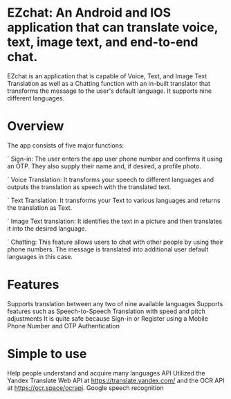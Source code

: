# EZchat: An Android and IOS application that can translate voice, text, image text, and end-to-end chat.
EZchat is an application that is capable of Voice, Text, and Image Text Translation as well as a Chatting function with an in-built translator that transforms the message to the user's default language. It supports nine different languages.

# Overview
The app consists of five major functions:

` Sign-in: The user enters the app user phone number and confirms it using an OTP. They also supply their name and, if desired, a profile photo.

` Voice Translation: It transforms your speech to different languages and outputs the translation as speech with the translated text.

` Text Translation: It transforms your Text to various languages and returns the translation as Text.

` Image Text translation: It identifies the text in a picture and then translates it into the desired language.

` Chatting: This feature allows users to chat with other people by using their phone numbers. The message is translated into additional user default languages in this case.

# Features
Supports translation between any two of nine available languages
Supports features such as Speech-to-Speech Translation with speed and pitch adjustments
It is quite safe because Sign-in or Register using a Mobile Phone Number and OTP Authentication

# Simple to use

Help people understand and acquire many languages
API Utilized the Yandex Translate Web API at https://translate.yandex.com/ and the OCR API at https://ocr.space/ocrapi.
Google speech recognition
